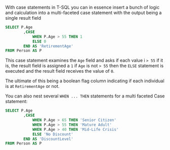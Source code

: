 

With case statements in T-SQL you can in essence insert a bunch of logic and calculation into a multi-faceted case statement with the output being a single result field

```sql
SELECT P.Age
		,CASE
			WHEN P.Age > 55	THEN 1
			ELSE 0
		END AS 'RetirementAge'
FROM Person AS P
```

This case statement examines the `Age` field and asks if each value i `> 55` if it is, the result field is assigned a `1` if `Age` is not `> 55` then the `ELSE` statement is executed and the result field receives the value of `0`. 

The ultimate of this being a boolean flag column indicating if each individual is at `RetirementAge` or not. 

You can also nest several `WHEN ... THEN` statements for a multi faceted Case statement:

```sql
SELECT P.Age
		,CASE
			WHEN P.Age > 65	THEN 'Senior Citizen'
			WHEN P.Age > 55	THEN 'Mature Adult'
			WHEN P.Age > 40	THEN 'Mid-Life Crisis'
			ELSE 'No Discount'
		END AS 'DiscountLevel'
FROM Person AS P
```
